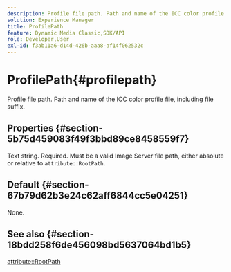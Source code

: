 ```yaml
---
description: Profile file path. Path and name of the ICC color profile file, including file suffix.
solution: Experience Manager
title: ProfilePath
feature: Dynamic Media Classic,SDK/API
role: Developer,User
exl-id: f3ab11a6-d14d-426b-aaa8-af14f062532c
---
```

# ProfilePath{#profilepath}

Profile file path. Path and name of the ICC color profile file, including file suffix.

## Properties {#section-5b75d459083f49f3bbd89ce8458559f7}

Text string. Required. Must be a valid Image Server file path, either absolute or relative to `attribute::RootPath`.

## Default {#section-67b79d62b3e24c62aff6844cc5e04251}

None.

## See also {#section-18bdd258f6de456098bd5637064bd1b5}

[attribute::RootPath](../../../../../ir-api/material-cat/image-rendering-api-ref/c-ir-material-catalog/c-ir-attributes-reference/r-ir-rootpath.md#reference-a4d7c96b62e14fcbad1740c702f160f3)
